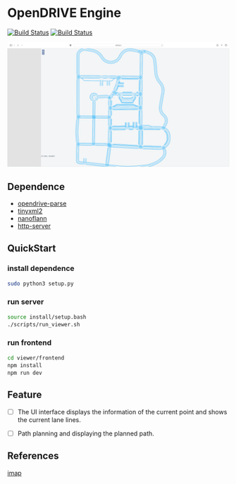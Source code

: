 # OpenDRIVE Engine

[![Build Status](https://github.com/minhanghuang/opendrive-engine/actions/workflows/ubuntu-build.yaml/badge.svg?branch=dev)](https://github.com/minhanghuang/opendrive-engine/actions/workflows/ubuntu-build.yaml)
[![Build Status](https://github.com/minhanghuang/opendrive-engine/actions/workflows/macos-build.yaml/badge.svg?branch=dev)](https://github.com/minhanghuang/opendrive-engine/actions/workflows/macos-build.yaml)

![opendrive-engine](./docs/images/opendrive-engine.png)

## Dependence

- [opendrive-parse](https://github.com/minhanghuang/opendrive-cpp)
- [tinyxml2](https://github.com/leethomason/tinyxml2)
- [nanoflann](https://github.com/jlblancoc/nanoflann)
- [http-server](https://github.com/minhanghuang/cyclone)

## QuickStart

### install dependence

```bash
sudo python3 setup.py
```

### run server

```bash
source install/setup.bash
./scripts/run_viewer.sh
```

### run frontend

```bash
cd viewer/frontend
npm install
npm run dev
```

## Feature

- [ ] The UI interface displays the information of the current point and shows the current lane lines.

- [ ] Path planning and displaying the planned path.

## References

[imap](https://github.com/daohu527/imap)
